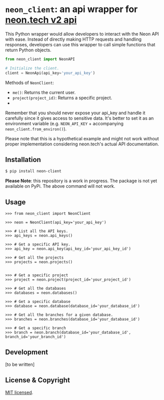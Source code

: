 # `neon_client`: an api wrapper for [neon.tech v2 api](https://api-docs.neon.tech/reference/getting-started-with-neon-api)

This Python wrapper would allow developers to interact with the Neon API with ease. Instead of directly making HTTP requests and handling responses, developers can use this wrapper to call simple functions that return Python objects. 

```python
from neon_client import NeonAPI

# Initialize the client.
client = NeonApi(api_key='your_api_key')
```

Methods of `NeonClient`:

- `me()`: Returns the current user.
- `project(project_id)`: Returns a specific project.
- 

Remember that you should never expose your api_key and handle it carefully since it gives access to sensitive data. It's better to set it as an environment variable (e.g. `NEON_API_KEY` + accompanying `neon_client.from_environ()`).

Please note that this is a hypothetical example and might not work without proper implementation considering neon.tech's actual API documentation. 

## Installation
```bash
$ pip install neon-client
```

**Please Note**: this repository is a work in progress.  The package is not yet available on PyPi.  The above command will not work.

## Usage

```pycon
>>> from neon_client import NeonClient

>>> neon = NeonClient(api_key='your_api_key')

>>> # List all the API keys.
>>> api_keys = neon.api_keys()

>>> # Get a specific API key.
>>> api_key = neon.api_key(api_key_id='your_api_key_id')

>>> # Get all the projects
>>> projects = neon.projects()


>>> # Get a specific project
>>> project = neon.project(project_id='your_project_id')

>>> # Get all the databases
>>> databases = neon.databases()

>>> # Get a specific database
>>> database = neon.database(database_id='your_database_id')

>>> # Get all the branches for a given database.
>>> branches = neon.branches(database_id='your_database_id')

>>> # Get a specific branch
>>> branch = neon.branch(database_id='your_database_id', branch_id='your_branch_id')

```
## Development

[to be written]

## License & Copyright

[MIT licensed](./LICENSE).

